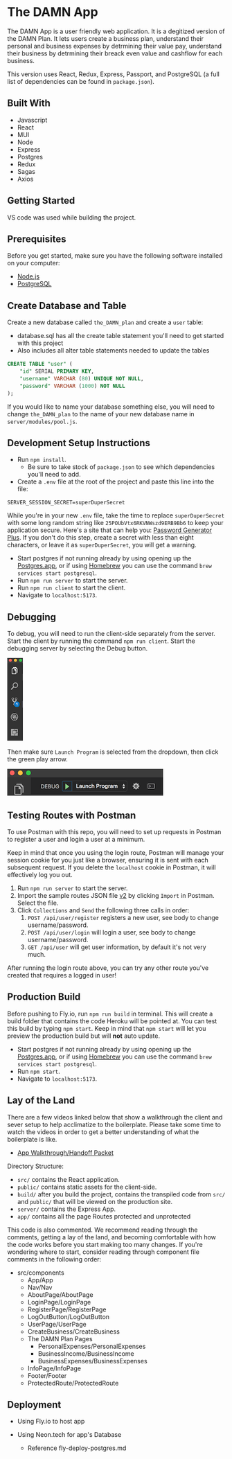# The DAMN App 

The DAMN App is a user friendly web application. It is a degitized version of the DAMN Plan. It lets users create a business plan, understand their personal and business expenses by detrmining their value pay, understand their business by detrmining their breack even value and cashflow for each business.

This version uses React, Redux, Express, Passport, and PostgreSQL (a full list of dependencies can be found in `package.json`).


## Built With
- Javascript
- React
- MUI
- Node
- Express
- Postgres
- Redux
- Sagas
- Axios

## Getting Started
VS code was used while building the project.


## Prerequisites

Before you get started, make sure you have the following software installed on your computer:

- [Node.js](https://nodejs.org/en)
- [PostgreSQL](https://www.postgresql.org)

## Create Database and Table

Create a new database called `the_DAMN_plan` and create a `user` table:
- database.sql has all the create table statement you'll need to get started with this project
- Also includes all alter table statements needed to update the tables

```SQL
CREATE TABLE "user" (
    "id" SERIAL PRIMARY KEY,
    "username" VARCHAR (80) UNIQUE NOT NULL,
    "password" VARCHAR (1000) NOT NULL
);
```

If you would like to name your database something else, you will need to change `the_DAMN_plan` to the name of your new database name in `server/modules/pool.js`.

## Development Setup Instructions

- Run `npm install`.
    - Be sure to take stock of `package.json` to see which dependencies you'll need to add.
- Create a `.env` file at the root of the project and paste this line into the file:

```plaintext
SERVER_SESSION_SECRET=superDuperSecret
```

While you're in your new `.env` file, take the time to replace `superDuperSecret` with some long random string like `25POUbVtx6RKVNWszd9ERB9Bb6` to keep your application secure. Here's a site that can help you: [Password Generator Plus](https://passwordsgenerator.net). If you don't do this step, create a secret with less than eight characters, or leave it as `superDuperSecret`, you will get a warning.

- Start postgres if not running already by using opening up the [Postgres.app](https://postgresapp.com), or if using [Homebrew](https://brew.sh) you can use the command `brew services start postgresql`.
- Run `npm run server` to start the server.
- Run `npm run client` to start the client.
- Navigate to `localhost:5173`.

## Debugging

To debug, you will need to run the client-side separately from the server. Start the client by running the command `npm run client`. Start the debugging server by selecting the Debug button.

![VSCode Toolbar](documentation/images/vscode-toolbar.png)

Then make sure `Launch Program` is selected from the dropdown, then click the green play arrow.

![VSCode Debug Bar](documentation/images/vscode-debug-bar.png)

## Testing Routes with Postman

To use Postman with this repo, you will need to set up requests in Postman to register a user and login a user at a minimum.

Keep in mind that once you using the login route, Postman will manage your session cookie for you just like a browser, ensuring it is sent with each subsequent request. If you delete the `localhost` cookie in Postman, it will effectively log you out.

1. Run `npm run server` to start the server.
2. Import the sample routes JSON file [v2](./PostmanPrimeSoloRoutesv2.json) by clicking `Import` in Postman. Select the file.
3. Click `Collections` and `Send` the following three calls in order:
   1. `POST /api/user/register` registers a new user, see body to change username/password.
   2. `POST /api/user/login` will login a user, see body to change username/password.
   3. `GET /api/user` will get user information, by default it's not very much.

After running the login route above, you can try any other route you've created that requires a logged in user!

## Production Build

Before pushing to Fly.io, run `npm run build` in terminal. This will create a build folder that contains the code Heroku will be pointed at. You can test this build by typing `npm start`. Keep in mind that `npm start` will let you preview the production build but will **not** auto update.

- Start postgres if not running already by using opening up the [Postgres.app](https://postgresapp.com), or if using [Homebrew](https://brew.sh) you can use the command `brew services start postgresql`.
- Run `npm start`.
- Navigate to `localhost:5173`.

## Lay of the Land

There are a few videos linked below that show a walkthrough the client and sever setup to help acclimatize to the boilerplate. Please take some time to watch the videos in order to get a better understanding of what the boilerplate is like.

- [App Walkthrough/Handoff Packet](https://drive.google.com/drive/folders/1BWJlQNDs-UutDPFRCBtrqxCR5KLJ88uN?usp=drive_link)


Directory Structure:

- `src/` contains the React application.
- `public/` contains static assets for the client-side.
- `build/` after you build the project, contains the transpiled code from `src/` and `public/` that will be viewed on the production site.
- `server/` contains the Express App.
- `app/` contains all the page Routes protected and unprotected

This code is also commented. We recommend reading through the comments, getting a lay of the land, and becoming comfortable with how the code works before you start making too many changes. If you're wondering where to start, consider reading through component file comments in the following order:

- src/components
  - App/App
  - Nav/Nav
  - AboutPage/AboutPage
  - LoginPage/LoginPage
  - RegisterPage/RegisterPage
  - LogOutButton/LogOutButton
  - UserPage/UserPage
  - CreateBusiness/CreateBusiness
  - The DAMN Plan Pages
    - PersonalExpenses/PersonalExpenses
    - BusinessIncome/BusinessIncome
    - BusinessExpenses/BusinessExpenses
  - InfoPage/InfoPage
  - Footer/Footer
  - ProtectedRoute/ProtectedRoute

## Deployment

- Using Fly.io to host app
- Using Neon.tech for app's Database

  - Reference fly-deploy-postgres.md


